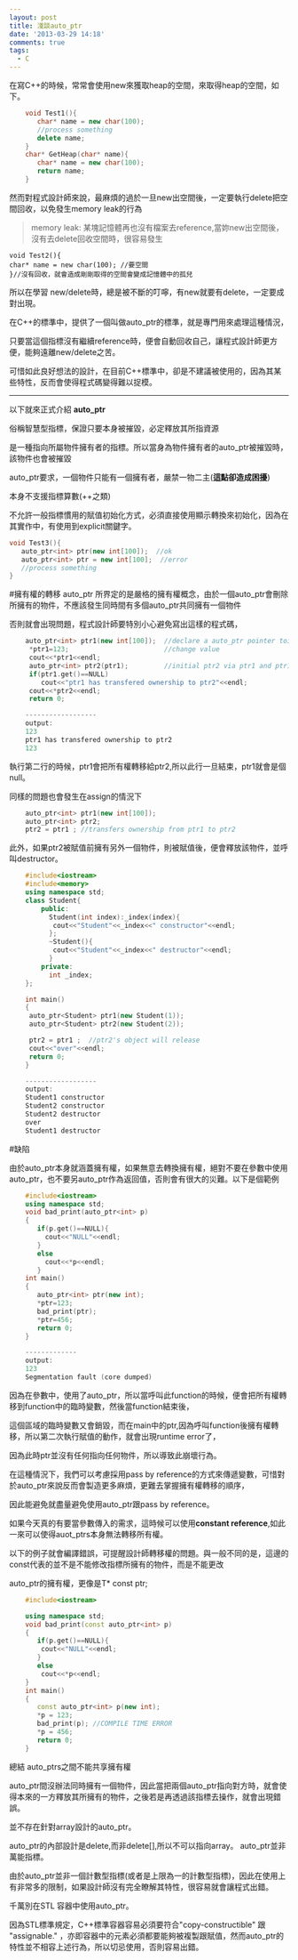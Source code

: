 ```yaml
---
layout: post
title: 淺談auto_ptr
date: '2013-03-29 14:18'
comments: true
tags:
  - C
---
```


在寫C++的時候，常常會使用new來獲取heap的空間，來取得heap的空間，如下。
``` c++
	void Test1(){
	   char* name = new char(100);
	   //process something
	   delete name;
	}
	char* GetHeap(char* name){
	   char* name = new char(100);
	   return name;
	}
```
然而對程式設計師來說，最麻煩的過於一旦new出空間後，一定要執行delete把空間回收，以免發生memory leak的行為



>memory leak: 某塊記憶體再也沒有檔案去reference,當妳new出空間後，沒有去delete回收空間時，很容易發生

	void Test2(){
	char* name = new char(100); //要空間
	}//沒有回收，就會造成剛剛取得的空間會變成記憶體中的孤兒

所以在學習 new/delete時，總是被不斷的叮嚀，有new就要有delete，一定要成對出現。

在C++的標準中，提供了一個叫做auto_ptr的標準，就是專門用來處理這種情況，

只要當這個指標沒有繼續reference時，便會自動回收自己，讓程式設計師更方便，能夠遠離new/delete之苦。

可惜如此良好想法的設計，在目前C++標準中，卻是不建議被使用的，因為其某些特性，反而會使得程式碼變得難以捉模。

***
以下就來正式介紹 **auto_ptr**

俗稱智慧型指標，保證只要本身被摧毀，必定釋放其所指資源

是一種指向所屬物件擁有者的指標。所以當身為物件擁有者的auto_ptr被摧毀時，該物件也會被摧毀

auto_ptr要求，一個物件只能有一個擁有者，嚴禁一物二主(**這點卻造成困擾**)

本身不支援指標算數(++之類)

不允許一般指標慣用的賦值初始化方式，必須直接使用顯示轉換來初始化，因為在其實作中，有使用到explicit關鍵字。

``` c++
void Test3(){
   auto_ptr<int> ptr(new int[100]);  //ok
   auto_ptr<int> ptr = new int[100];  //error
   //process something
}
```

#擁有權的轉移
auto_ptr 所界定的是嚴格的擁有權概念，由於一個auto_ptr會刪除所擁有的物件，不應該發生同時間有多個auto_ptr共同擁有一個物件

否則就會出現問題，程式設計師要特別小心避免寫出這樣的程式碼，
``` c++
	auto_ptr<int> ptr1(new int[100]);  //declare a auto_ptr pointer toint
	 *ptr1=123;                        //change value
	 cout<<*ptr1<<endl;
	 auto_ptr<int> ptr2(ptr1);         //initial ptr2 via ptr1 and ptr1 trans its ownership
	 if(ptr1.get()==NULL)
	    cout<<"ptr1 has transfered ownership to ptr2"<<endl;
	 cout<<*ptr2<<endl;
	 return 0;

	------------------
	output:
	123
	ptr1 has transfered ownership to ptr2
	123
```


執行第二行的時候，ptr1會把所有權轉移給ptr2,所以此行一旦結束，ptr1就會是個null。

同樣的問題也會發生在assign的情況下

``` c++
	auto_ptr<int> ptr1(new int[100]);
	auto_ptr<int> ptr2;
	ptr2 = ptr1 ; //transfers ownership from ptr1 to ptr2
```


此外，如果ptr2被賦值前擁有另外一個物件，則被賦值後，便會釋放該物件，並呼叫destructor。

``` c++
	#include<iostream>
	#include<memory>
	using namespace std;
	class Student{
	    public:
	      Student(int index):_index(index){
	       cout<<"Student"<<_index<<" constructor"<<endl;
	      };
	      ~Student(){
	       cout<<"Student"<<_index<<" destructor"<<endl;
	      }
	    private:
	      int _index;
	};

	int main()
	{
	 auto_ptr<Student> ptr1(new Student(1));
	 auto_ptr<Student> ptr2(new Student(2));

	 ptr2 = ptr1 ;  //ptr2's object will release
	 cout<<"over"<<endl;
	 return 0;
	}

	------------------
	output:
	Student1 constructor
	Student2 constructor
	Student2 destructor
	over
	Student1 destructor
```

#缺陷

由於auto_ptr本身就涵蓋擁有權，如果無意去轉換擁有權，絕對不要在參數中使用auto_ptr，也不要另auto_ptr作為返回值，否則會有很大的災難。以下是個範例
``` c++
	#include<iostream>
	using namespace std;
	void bad_print(auto_ptr<int> p)
	{
	   if(p.get()==NULL){
	     cout<<"NULL"<<endl;
	   }
	   else
	     cout<<*p<<endl;
	   }
	int main()
	{
	   auto_ptr<int> ptr(new int);
	   *ptr=123;
	   bad_print(ptr);
	   *ptr=456;
	   return 0;
	}

	-------------
	output:
	123
	Segmentation fault (core dumped)
```
因為在參數中，使用了auto_ptr，所以當呼叫此function的時候，便會把所有權轉移到function中的臨時變數，然後當function結束後，

這個區域的臨時變數又會銷毀，而在main中的ptr,因為呼叫function後擁有權轉移，所以第二次執行賦值的動作，就會出現runtime error了，

因為此時ptr並沒有任何指向任何物件，所以導致此崩壞行為。

在這種情況下，我們可以考慮採用pass by reference的方式來傳遞變數，可惜對於auto_ptr來說反而會製造更多麻煩，更難去掌握擁有權轉移的順序，

因此能避免就盡量避免使用auto_ptr跟pass by reference。

如果今天真的有要當參數傳入的需求，這時候可以使用**constant reference**,如此一來可以使得auot_ptrs本身無法轉移所有權。

以下的例子就會編譯錯誤，可提醒設計師轉移權的問題。與一般不同的是，這邊的const代表的並不是不能修改指標所擁有的物件，而是不能更改

auto_ptr的擁有權，更像是T* const ptr;
``` c++
	#include<iostream>

	using namespace std;
	void bad_print(const auto_ptr<int> p)
	{
	   if(p.get()==NULL){
	    cout<<"NULL"<<endl;
	   }
	   else
	    cout<<*p<<endl;
	}
	int main()
	{
	   const auto_ptr<int> p(new int);
	   *p = 123;
	   bad_print(p); //COMPILE TIME ERROR
	   *p = 456;
	   return 0;
	}
```
總結
auto_ptrs之間不能共享擁有權

auto_ptr間沒辦法同時擁有一個物件，因此當把兩個auto_ptr指向對方時，就會使得本來的一方釋放其所擁有的物件，之後若是再透過該指標去操作，就會出現錯誤。

並不存在針對array設計的auto_ptr。

auto_ptr的內部設計是delete,而非delete[],所以不可以指向array。
auto_ptr並非萬能指標。

由於auto_ptr並非一個計數型指標(或者是上限為一的計數型指標)，因此在使用上有非常多的限制，如果設計師沒有完全瞭解其特性，很容易就會讓程式出錯。

千萬別在STL 容器中使用auto_ptr。

因為STL標準規定，C++標準容器容易必須要符合"copy-constructible" 跟 "assignable." ，亦即容器中的元素必須都要能夠被複製跟賦值，然而auto_ptr的特性並不相容上述行為，所以切忌使用，否則容易出錯。
